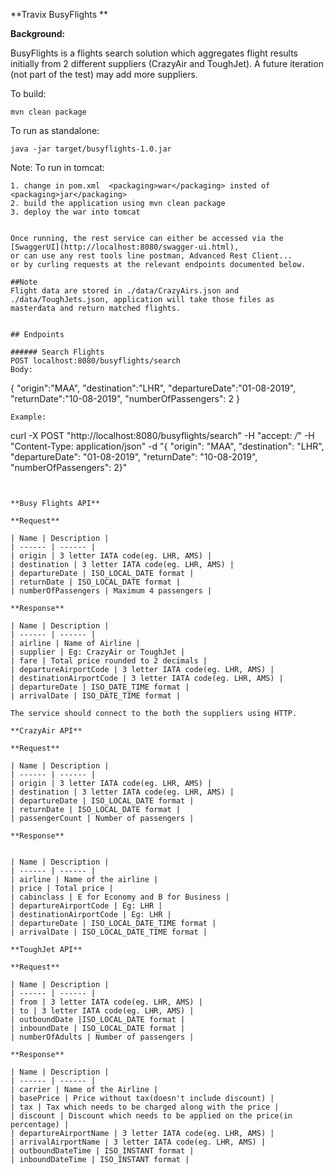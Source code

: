 **Travix BusyFlights **

**Background:**

BusyFlights is a flights search solution which aggregates flight results initially from 2 different suppliers (CrazyAir and ToughJet). A future iteration (not part of the test) may add more suppliers.

To build:
```$xslt
mvn clean package
```

To run as standalone:
```$xslt
java -jar target/busyflights-1.0.jar
```

Note: To run in tomcat:
```$xslt
1. change in pom.xml  <packaging>war</packaging> insted of  <packaging>jar</packaging>
2. build the application using mvn clean package
3. deploy the war into tomcat


Once running, the rest service can either be accessed via the [SwaggerUI](http://localhost:8080/swagger-ui.html),
or can use any rest tools line postman, Advanced Rest Client...
or by curling requests at the relevant endpoints documented below.

##Note
Flight data are stored in ./data/CrazyAirs.json and ./data/ToughJets.json, application will take those files as 
masterdata and return matched flights.


## Endpoints

###### Search Flights
POST localhost:8080/busyflights/search 
Body:
```
{
  "origin":"MAA",
  "destination":"LHR",
  "departureDate":"01-08-2019",
  "returnDate":"10-08-2019",
  "numberOfPassengers": 2
}

```
Example:
```
curl -X POST "http://localhost:8080/busyflights/search" -H "accept: */*" -H "Content-Type: application/json" -d "{ \"origin\": \"MAA\", \"destination\": \"LHR\", \"departureDate\": \"01-08-2019\", \"returnDate\": \"10-08-2019\", \"numberOfPassengers\": 2}"
```


**Busy Flights API**

**Request**

| Name | Description |
| ------ | ------ |
| origin | 3 letter IATA code(eg. LHR, AMS) |
| destination | 3 letter IATA code(eg. LHR, AMS) |
| departureDate | ISO_LOCAL_DATE format |
| returnDate | ISO_LOCAL_DATE format |
| numberOfPassengers | Maximum 4 passengers |

**Response**

| Name | Description |
| ------ | ------ |
| airline | Name of Airline |
| supplier | Eg: CrazyAir or ToughJet |
| fare | Total price rounded to 2 decimals |
| departureAirportCode | 3 letter IATA code(eg. LHR, AMS) |
| destinationAirportCode | 3 letter IATA code(eg. LHR, AMS) |
| departureDate | ISO_DATE_TIME format |
| arrivalDate | ISO_DATE_TIME format |

The service should connect to the both the suppliers using HTTP.

**CrazyAir API**

**Request**

| Name | Description |
| ------ | ------ |
| origin | 3 letter IATA code(eg. LHR, AMS) |
| destination | 3 letter IATA code(eg. LHR, AMS) |
| departureDate | ISO_LOCAL_DATE format |
| returnDate | ISO_LOCAL_DATE format |
| passengerCount | Number of passengers |

**Response**


| Name | Description |
| ------ | ------ |
| airline | Name of the airline |
| price | Total price |
| cabinclass | E for Economy and B for Business |
| departureAirportCode | Eg: LHR |
| destinationAirportCode | Eg: LHR |
| departureDate | ISO_LOCAL_DATE_TIME format |
| arrivalDate | ISO_LOCAL_DATE_TIME format |

**ToughJet API**

**Request**

| Name | Description |
| ------ | ------ |
| from | 3 letter IATA code(eg. LHR, AMS) |
| to | 3 letter IATA code(eg. LHR, AMS) |
| outboundDate |ISO_LOCAL_DATE format |
| inboundDate | ISO_LOCAL_DATE format |
| numberOfAdults | Number of passengers |

**Response**

| Name | Description |
| ------ | ------ |
| carrier | Name of the Airline |
| basePrice | Price without tax(doesn't include discount) |
| tax | Tax which needs to be charged along with the price |
| discount | Discount which needs to be applied on the price(in percentage) |
| departureAirportName | 3 letter IATA code(eg. LHR, AMS) |
| arrivalAirportName | 3 letter IATA code(eg. LHR, AMS) |
| outboundDateTime | ISO_INSTANT format |
| inboundDateTime | ISO_INSTANT format |
